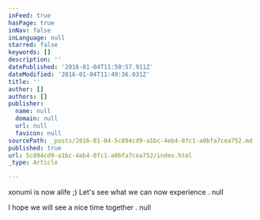 ```yaml
---
inFeed: true
hasPage: true
inNav: false
inLanguage: null
starred: false
keywords: []
description: ''
datePublished: '2016-01-04T11:50:57.911Z'
dateModified: '2016-01-04T11:49:36.031Z'
title: ''
author: []
authors: []
publisher:
  name: null
  domain: null
  url: null
  favicon: null
sourcePath: _posts/2016-01-04-5c894cd9-a1bc-4eb4-8fc1-a0bfa7cea752.md
published: true
url: 5c894cd9-a1bc-4eb4-8fc1-a0bfa7cea752/index.html
_type: Article

---
```

xonumi is now alife ;) Let's see what we can now experience . null

I hope we will see a nice time together .
null